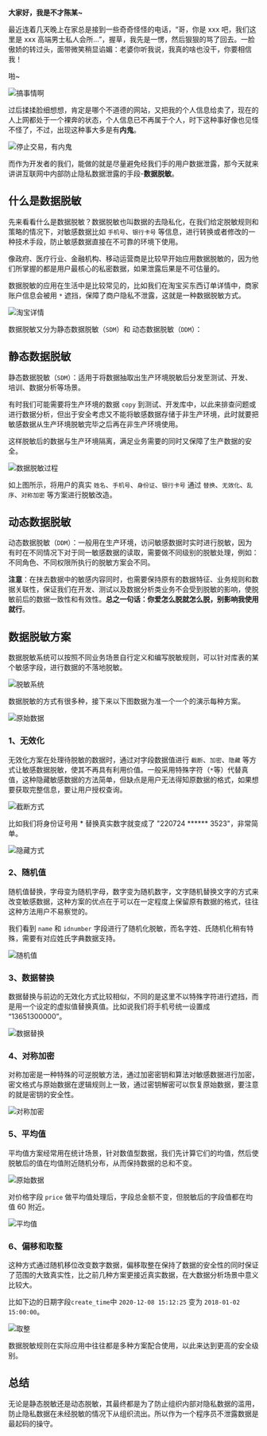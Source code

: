 **大家好，我是不才陈某~**

最近连着几天晚上在家总是接到一些奇奇怪怪的电话，“哥，你是 xxx 吧，我们这里是 xxx 高端男士私人会所...”，握草，我先是一愣，然后狠狠的骂了回去。一脸傲娇的转过头，面带微笑稍显谄媚：老婆你听我说，我真的啥也没干，你要相信我！

啪~

![搞事情啊](https://img.java-family.cn/数据脱敏6种方案/1.png)

过后揉揉脸细想想，肯定是哪个不道德的网站，又把我的个人信息给卖了，现在的人上网都处于一个裸奔的状态，个人信息已不再属于个人，时下这种事好像也见怪不怪了，不过，出现这种事大多是有**内鬼**。

![停止交易，有内鬼](https://img.java-family.cn/数据脱敏6种方案/2.png)

而作为开发者的我们，能做的就是尽量避免经我们手的用户数据泄露，那今天就来讲讲互联网中内部防止隐私数据泄露的手段-**数据脱敏**。

## 什么是数据脱敏

先来看看什么是数据脱敏？数据脱敏也叫数据的去隐私化，在我们给定脱敏规则和策略的情况下，对敏感数据比如 `手机号`、`银行卡号` 等信息，进行转换或者修改的一种技术手段，防止敏感数据直接在不可靠的环境下使用。

像政府、医疗行业、金融机构、移动运营商是比较早开始应用数据脱敏的，因为他们所掌握的都是用户最核心的私密数据，如果泄露后果是不可估量的。

数据脱敏的应用在生活中是比较常见的，比如我们在淘宝买东西订单详情中，商家账户信息会被用 `*` 遮挡，保障了商户隐私不泄露，这就是一种数据脱敏方式。

![淘宝详情](https://img.java-family.cn/数据脱敏6种方案/3.png)

数据脱敏又分为静态数据脱敏（`SDM`）和 动态数据脱敏（`DDM`）：

## 静态数据脱敏

静态数据脱敏（`SDM`）：适用于将数据抽取出生产环境脱敏后分发至测试、开发、培训、数据分析等场景。

有时我们可能需要将生产环境的数据  `copy` 到测试、开发库中，以此来排查问题或进行数据分析，但出于安全考虑又不能将敏感数据存储于非生产环境，此时就要把敏感数据从生产环境脱敏完毕之后再在非生产环境使用。

这样脱敏后的数据与生产环境隔离，满足业务需要的同时又保障了生产数据的安全。

![数据脱敏过程](https://img.java-family.cn/数据脱敏6种方案/4.png)

如上图所示，将用户的真实 `姓名`、`手机号`、`身份证`、`银行卡号` 通过 `替换`、`无效化`、`乱序`、`对称加密` 等方案进行脱敏改造。

## 动态数据脱敏

动态数据脱敏（`DDM`）：一般用在生产环境，访问敏感数据时实时进行脱敏，因为有时在不同情况下对于同一敏感数据的读取，需要做不同级别的脱敏处理，例如：不同角色、不同权限所执行的脱敏方案会不同。

**注意**：在抹去数据中的敏感内容同时，也需要保持原有的数据特征、业务规则和数据关联性，保证我们在开发、测试以及数据分析类业务不会受到脱敏的影响，使脱敏前后的数据一致性和有效性。**总之一句话：你爱怎么脱就怎么脱，别影响我使用就行**。

## 数据脱敏方案

数据脱敏系统可以按照不同业务场景自行定义和编写脱敏规则，可以针对库表的某个敏感字段，进行数据的不落地脱敏。

![脱敏系统](https://img.java-family.cn/数据脱敏6种方案/5.png)

数据脱敏的方式有很多种，接下来以下图数据为准一个一个的演示每种方案。

![原始数据](https://img.java-family.cn/数据脱敏6种方案/6.png)

### **1、无效化**

无效化方案在处理待脱敏的数据时，通过对字段数据值进行 `截断`、`加密`、`隐藏` 等方式让敏感数据脱敏，使其不再具有利用价值。一般采用特殊字符（`*`等）代替真值，这种隐藏敏感数据的方法简单，但缺点是用户无法得知原数据的格式，如果想要获取完整信息，要让用户授权查询。

![截断方式](https://img.java-family.cn/数据脱敏6种方案/7.png)

比如我们将身份证号用 * 替换真实数字就变成了 "220724 ****** 3523"，非常简单。

![隐藏方式](https://img.java-family.cn/数据脱敏6种方案/8.png)

### 2、随机值

随机值替换，字母变为随机字母，数字变为随机数字，文字随机替换文字的方式来改变敏感数据，这种方案的优点在于可以在一定程度上保留原有数据的格式，往往这种方法用户不易察觉的。

我们看到 `name` 和 `idnumber` 字段进行了随机化脱敏，而名字姓、氏随机化稍有特殊，需要有对应姓氏字典数据支持。

![随机值](https://img.java-family.cn/数据脱敏6种方案/9.png)

### 3、数据替换

数据替换与前边的无效化方式比较相似，不同的是这里不以特殊字符进行遮挡，而是用一个设定的虚拟值替换真值。比如说我们将手机号统一设置成 “13651300000”。

![数据替换](https://img.java-family.cn/数据脱敏6种方案/10.png)

### 4、对称加密

对称加密是一种特殊的可逆脱敏方法，通过加密密钥和算法对敏感数据进行加密，密文格式与原始数据在逻辑规则上一致，通过密钥解密可以恢复原始数据，要注意的就是密钥的安全性。

![对称加密](https://img.java-family.cn/数据脱敏6种方案/11.png)

### 5、平均值

平均值方案经常用在统计场景，针对数值型数据，我们先计算它们的均值，然后使脱敏后的值在均值附近随机分布，从而保持数据的总和不变。

![原始数据](https://img.java-family.cn/数据脱敏6种方案/12.png)

对价格字段 `price` 做平均值处理后，字段总金额不变，但脱敏后的字段值都在均值 60 附近。

![平均值](https://img.java-family.cn/数据脱敏6种方案/13.png)

### 6、偏移和取整

这种方式通过随机移位改变数字数据，偏移取整在保持了数据的安全性的同时保证了范围的大致真实性，比之前几种方案更接近真实数据，在大数据分析场景中意义比较大。

比如下边的日期字段`create_time`中 `2020-12-08 15:12:25` 变为 `2018-01-02 15:00:00`。

![取整](https://img.java-family.cn/数据脱敏6种方案/14.png)

数据脱敏规则在实际应用中往往都是多种方案配合使用，以此来达到更高的安全级别。

## 总结

无论是静态脱敏还是动态脱敏，其最终都是为了防止组织内部对隐私数据的滥用，防止隐私数据在未经脱敏的情况下从组织流出。所以作为一个程序员不泄露数据是最起码的操守。